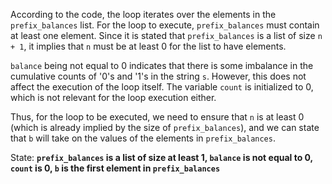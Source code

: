 According to the code, the loop iterates over the elements in the `prefix_balances` list. For the loop to execute, `prefix_balances` must contain at least one element. Since it is stated that `prefix_balances` is a list of size `n + 1`, it implies that `n` must be at least 0 for the list to have elements. 

`balance` being not equal to 0 indicates that there is some imbalance in the cumulative counts of '0's and '1's in the string `s`. However, this does not affect the execution of the loop itself. The variable `count` is initialized to 0, which is not relevant for the loop execution either.

Thus, for the loop to be executed, we need to ensure that `n` is at least 0 (which is already implied by the size of `prefix_balances`), and we can state that `b` will take on the values of the elements in `prefix_balances`.

State: **`prefix_balances` is a list of size at least 1, `balance` is not equal to 0, `count` is 0, `b` is the first element in `prefix_balances`**